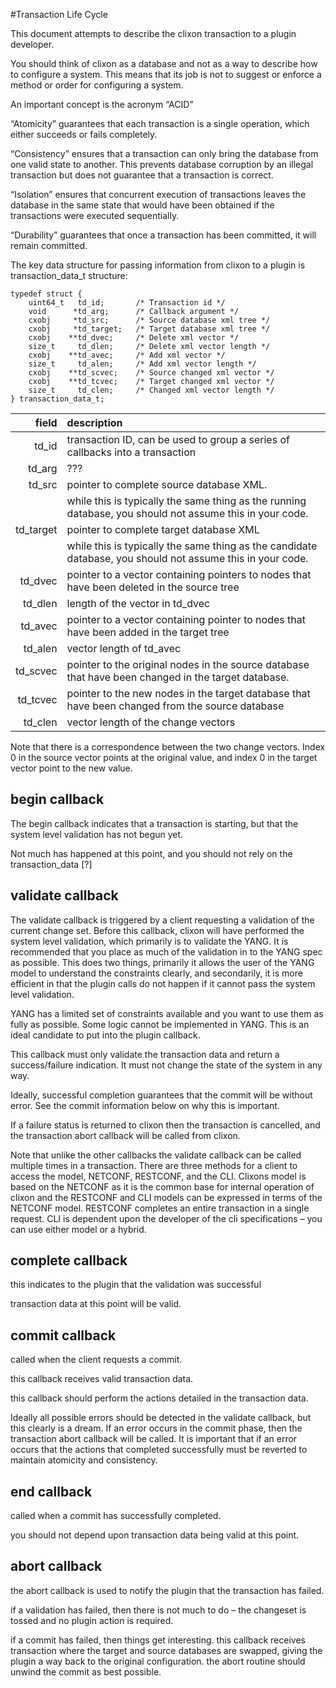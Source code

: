 #Transaction Life Cycle

This document attempts to describe the clixon transaction to a plugin developer.

You should think of clixon as a database and not as a way to describe how to configure a 
system. This means that its job is not to suggest or enforce a method or order for 
configuring a system. 

An important concept is the acronym “ACID”

“Atomicity” guarantees that each transaction is a single operation, which either succeeds 
or fails completely. 

“Consistency” ensures that a transaction can only bring the database from one valid state 
to another. This prevents database corruption by an illegal transaction but does not 
guarantee that a transaction is correct.

“Isolation” ensures that concurrent execution of transactions leaves the database in 
the same state that would have been obtained if the transactions were executed sequentially.

“Durability” guarantees that once a transaction has been committed, it will remain committed. 

The key data structure for passing information from clixon to a plugin is transaction_data_t 
structure:

```
typedef struct {
    uint64_t   td_id;       /* Transaction id */
    void      *td_arg;      /* Callback argument */
    cxobj     *td_src;      /* Source database xml tree */
    cxobj     *td_target;   /* Target database xml tree */
    cxobj    **td_dvec;     /* Delete xml vector */
    size_t     td_dlen;     /* Delete xml vector length */
    cxobj    **td_avec;     /* Add xml vector */
    size_t     td_alen;     /* Add xml vector length */
    cxobj    **td_scvec;    /* Source changed xml vector */
    cxobj    **td_tcvec;    /* Target changed xml vector */
    size_t     td_clen;     /* Changed xml vector length */
} transaction_data_t;
```

| field | description |
| ----: | :---- |
| td_id	| transaction ID, can be used to group a series of callbacks into a transaction |
| td_arg | ??? |
| td_src | pointer to complete source database XML. |
|  |  while this is typically the same thing as the running database, you should not assume this in your code. |
| td_target | pointer to complete target database XML |
| | while this is typically the same thing as the candidate database, you should not assume this in your code. |
| td_dvec | pointer to a vector containing pointers to nodes that have been deleted in the source tree |
| td_dlen | length of the vector in td_dvec |
| td_avec | pointer to a vector containing pointer to nodes that have been added in the target tree |
| td_alen | vector length of td_avec |
| td_scvec | pointer to the original nodes in the source database that have been changed in the target database. |
| td_tcvec | pointer to the new nodes in the target database that have been changed from the source database |
| td_clen | vector length of the change vectors |

Note that there is a correspondence between the two change vectors. Index 0 in the source vector points at the original value, and index 0 in the target vector point to the new value. 

## begin callback

The begin callback indicates that a transaction is starting, but that the system level validation
has not begun yet.

Not much has happened at this point, and you should not rely on the transaction_data [?]

## validate callback

The validate callback is triggered by a client requesting a validation of the current change set.
Before this callback, clixon will have performed the system level validation, which primarily is 
to validate the YANG. It is recommended that you place as much of the validation in to the YANG 
spec as possible. This does two things, primarily it allows the user of the YANG model to 
understand the constraints clearly, and secondarily, it is more efficient in that the plugin 
calls do not happen if it cannot pass the system level validation.

YANG has a limited set of constraints available and you want to use them as fully as possible. 
Some logic cannot be implemented in YANG. This is an ideal candidate to put into the plugin
callback.

This callback must only validate the transaction data and return a success/failure indication. 
It must not change the state of the system in any way.

Ideally, successful completion guarantees that the commit will be without error. See the commit 
information below on why this is important.

If a failure status is returned to clixon then the transaction is cancelled, and the transaction 
abort callback will be called from clixon.

Note that unlike the other callbacks the validate callback can be called multiple times in a 
transaction. There are three methods for a client to access the model, NETCONF, RESTCONF, and 
the CLI. Clixons model is based on the NETCONF as it is the common base for internal operation 
of clixon and the RESTCONF and CLI models can be expressed in terms of the NETCONF model. 
RESTCONF completes an entire transaction in a single request. CLI is dependent upon the 
developer of the cli specifications – you can use either model or a hybrid.

## complete callback

this indicates to the plugin that the validation was successful

transaction data at this point will be valid.

## commit callback

called when the client requests a commit.

this callback receives valid transaction data.

this callback should perform the actions detailed in the transaction data.

Ideally all possible errors should be detected in the validate callback, but this clearly 
is a dream. If an error occurs in the commit phase, then the transaction abort callback will 
be called. It is important that if an error occurs that the actions that completed successfully 
must be reverted to maintain atomicity and consistency.

## end callback

called when a commit has successfully completed.

you should not depend upon transaction data being valid at this point.

## abort callback

the abort callback is used to notify the plugin that the transaction has failed.

if a validation has failed, then there is not much to do – the changeset is tossed and no 
plugin action is required.

if a commit has failed, then things get interesting. this callback receives transaction 
where the target and source databases are swapped, giving the plugin a way back to the 
original configuration. the abort routine should unwind the commit as best possible.

